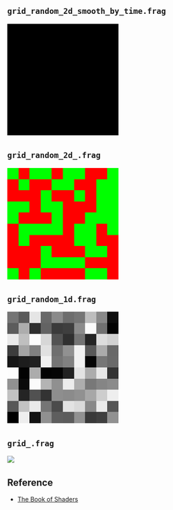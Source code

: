 
## `grid_random_2d_smooth_by_time.frag`

<img src="grid_random_2d_smooth_by_time.gif" width="256">


## `grid_random_2d_.frag`

<img src="grid_random_2d_.gif" width="256">


## `grid_random_1d.frag`

<img src="grid_random_1d.gif" width="256">


## `grid_.frag`

<img src="grid_.gif" width="256">


## Reference

- [The Book of Shaders](https://thebookofshaders.com/05/?lan=jp)
